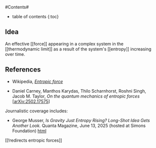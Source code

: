 
#Contents#
* table of contents
{:toc}

## Idea

An effective [[force]] appearing in a complex system in the [[thermodynamic limit]] as a result of the system's [[entropy]] increasing over time.

## References

* Wikipedia, _[Entropic force](http://en.wikipedia.org/wiki/Entropic_force)_

* Daniel Carney, Manthos Karydas, Thilo Scharnhorst, Roshni Singh, Jacob M. Taylor, *On the quantum mechanics of entropic forces* &lbrack;[arXiv:2502.17575](https://arxiv.org/abs/2502.17575)&rbrack;

Journalistic coverage includes:

* George Musser, *Is Gravity Just Entropy Rising? Long-Shot Idea Gets Another Look.* Quanta Magazine, June 13, 2025 (hosted at Simons Foundation) [html](https://www.quantamagazine.org/is-gravity-just-entropy-rising-long-shot-idea-gets-another-look-20250613/)

[[!redirects entropic forces]]